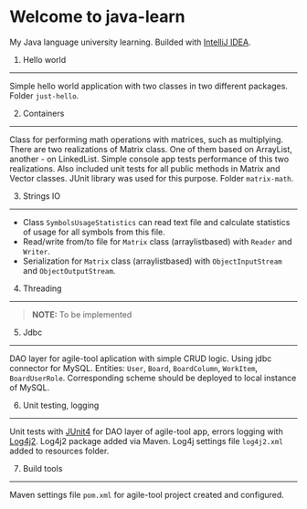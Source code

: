 Welcome to java-learn
=====================
My Java language university learning. Builded with [IntelliJ IDEA](http://www.jetbrains.com/idea/).

1. Hello world
--------------
Simple hello world application with two classes in two different packages. Folder `just-hello`.

2. Containers
-------------
Class for performing math operations with matrices, such as multiplying. There are two realizations of Matrix class. One of them based on ArrayList, another - on LinkedList. Simple console app tests performance of this two realizations. Also included unit tests for all public methods in Matrix and Vector classes. JUnit library was used for this purpose. Folder `matrix-math`.

3. Strings IO
-------------
- Class `SymbolsUsageStatistics` can read text file and calculate statistics of usage for all symbols from this file.
- Read/write from/to file for `Matrix` class (arraylistbased) with `Reader` and `Writer`.
- Serialization for `Matrix` class (arraylistbased) with `ObjectInputStream` and `ObjectOutputStream`.

4. Threading
------------
> **NOTE:** To be implemented 

5. Jdbc
-------
DAO layer for agile-tool aplication with simple CRUD logic. Using jdbc connector for MySQL. Entities: `User`, `Board`, `BoardColumn`, `WorkItem`, `BoardUserRole`. Corresponding scheme should be deployed to local instance of MySQL.

6. Unit testing, logging
------------------------
Unit tests with [JUnit4](http://junit.org/) for DAO layer of agile-tool app, errors logging with [Log4j2](http://logging.apache.org/log4j/2.x/). Log4j2 package added via Maven. Log4j settings file `log4j2.xml` added to resources folder.

7. Build tools
--------------
Maven settings file `pom.xml` for agile-tool project created and configured.
